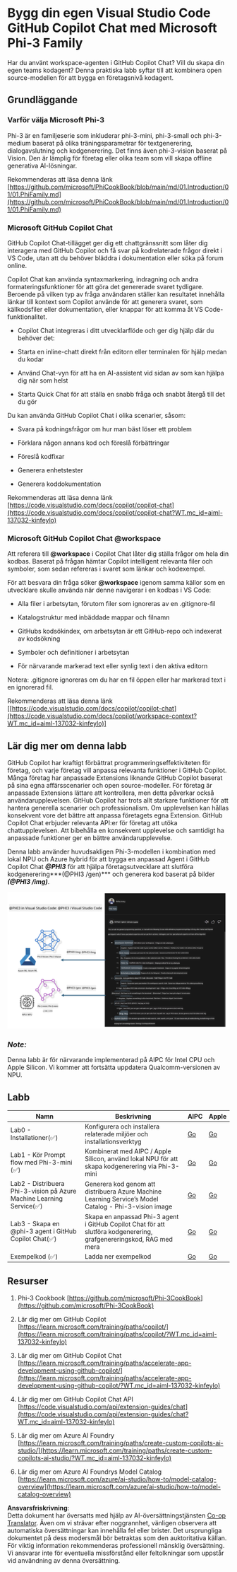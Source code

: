 <!--
CO_OP_TRANSLATOR_METADATA:
{
  "original_hash": "00b7a699de8ac405fa821f4c0f7fc0ab",
  "translation_date": "2025-05-09T19:13:44+00:00",
  "source_file": "md/02.Application/02.Code/Phi3/VSCodeExt/README.md",
  "language_code": "sv"
}
-->
# **Bygg din egen Visual Studio Code GitHub Copilot Chat med Microsoft Phi-3 Family**

Har du använt workspace-agenten i GitHub Copilot Chat? Vill du skapa din egen teams kodagent? Denna praktiska labb syftar till att kombinera open source-modellen för att bygga en företagsnivå kodagent.

## **Grundläggande**

### **Varför välja Microsoft Phi-3**

Phi-3 är en familjeserie som inkluderar phi-3-mini, phi-3-small och phi-3-medium baserat på olika träningsparametrar för textgenerering, dialogavslutning och kodgenerering. Det finns även phi-3-vision baserat på Vision. Den är lämplig för företag eller olika team som vill skapa offline generativa AI-lösningar.

Rekommenderas att läsa denna länk [https://github.com/microsoft/PhiCookBook/blob/main/md/01.Introduction/01/01.PhiFamily.md](https://github.com/microsoft/PhiCookBook/blob/main/md/01.Introduction/01/01.PhiFamily.md)

### **Microsoft GitHub Copilot Chat**

GitHub Copilot Chat-tillägget ger dig ett chattgränssnitt som låter dig interagera med GitHub Copilot och få svar på kodrelaterade frågor direkt i VS Code, utan att du behöver bläddra i dokumentation eller söka på forum online.

Copilot Chat kan använda syntaxmarkering, indragning och andra formateringsfunktioner för att göra det genererade svaret tydligare. Beroende på vilken typ av fråga användaren ställer kan resultatet innehålla länkar till kontext som Copilot använde för att generera svaret, som källkodsfiler eller dokumentation, eller knappar för att komma åt VS Code-funktionalitet.

- Copilot Chat integreras i ditt utvecklarflöde och ger dig hjälp där du behöver det:

- Starta en inline-chatt direkt från editorn eller terminalen för hjälp medan du kodar

- Använd Chat-vyn för att ha en AI-assistent vid sidan av som kan hjälpa dig när som helst

- Starta Quick Chat för att ställa en snabb fråga och snabbt återgå till det du gör

Du kan använda GitHub Copilot Chat i olika scenarier, såsom:

- Svara på kodningsfrågor om hur man bäst löser ett problem

- Förklara någon annans kod och föreslå förbättringar

- Föreslå kodfixar

- Generera enhetstester

- Generera koddokumentation

Rekommenderas att läsa denna länk [https://code.visualstudio.com/docs/copilot/copilot-chat](https://code.visualstudio.com/docs/copilot/copilot-chat?WT.mc_id=aiml-137032-kinfeylo)


###  **Microsoft GitHub Copilot Chat @workspace**

Att referera till **@workspace** i Copilot Chat låter dig ställa frågor om hela din kodbas. Baserat på frågan hämtar Copilot intelligent relevanta filer och symboler, som sedan refereras i svaret som länkar och kodexempel.

För att besvara din fråga söker **@workspace** igenom samma källor som en utvecklare skulle använda när denne navigerar i en kodbas i VS Code:

- Alla filer i arbetsytan, förutom filer som ignoreras av en .gitignore-fil

- Katalogstruktur med inbäddade mappar och filnamn

- GitHubs kodsökindex, om arbetsytan är ett GitHub-repo och indexerat av kodsökning

- Symboler och definitioner i arbetsytan

- För närvarande markerad text eller synlig text i den aktiva editorn

Notera: .gitignore ignoreras om du har en fil öppen eller har markerad text i en ignorerad fil.

Rekommenderas att läsa denna länk [[https://code.visualstudio.com/docs/copilot/copilot-chat](https://code.visualstudio.com/docs/copilot/workspace-context?WT.mc_id=aiml-137032-kinfeylo)]


## **Lär dig mer om denna labb**

GitHub Copilot har kraftigt förbättrat programmeringseffektiviteten för företag, och varje företag vill anpassa relevanta funktioner i GitHub Copilot. Många företag har anpassade Extensions liknande GitHub Copilot baserat på sina egna affärsscenarier och open source-modeller. För företag är anpassade Extensions lättare att kontrollera, men detta påverkar också användarupplevelsen. GitHub Copilot har trots allt starkare funktioner för att hantera generella scenarier och professionalism. Om upplevelsen kan hållas konsekvent vore det bättre att anpassa företagets egna Extension. GitHub Copilot Chat erbjuder relevanta API:er för företag att utöka chattupplevelsen. Att bibehålla en konsekvent upplevelse och samtidigt ha anpassade funktioner ger en bättre användarupplevelse.

Denna labb använder huvudsakligen Phi-3-modellen i kombination med lokal NPU och Azure hybrid för att bygga en anpassad Agent i GitHub Copilot Chat ***@PHI3*** för att hjälpa företagsutvecklare att slutföra kodgenerering***(@PHI3 /gen)*** och generera kod baserat på bilder ***(@PHI3 /img)***.

![PHI3](../../../../../../../translated_images/cover.410a18b85555fad4ca8bfb8f0b1776a96ae7f8eae1132b8f0c09d4b92b8e3365.sv.png)

### ***Note:*** 

Denna labb är för närvarande implementerad på AIPC för Intel CPU och Apple Silicon. Vi kommer att fortsätta uppdatera Qualcomm-versionen av NPU.


## **Labb**


| Namn | Beskrivning | AIPC | Apple |
| ------------ | ----------- | -------- |-------- |
| Lab0 - Installationer(✅) | Konfigurera och installera relaterade miljöer och installationsverktyg | [Go](./HOL/AIPC/01.Installations.md) |[Go](./HOL/Apple/01.Installations.md) |
| Lab1 - Kör Prompt flow med Phi-3-mini (✅) | Kombinerat med AIPC / Apple Silicon, använd lokal NPU för att skapa kodgenerering via Phi-3-mini | [Go](./HOL/AIPC/02.PromptflowWithNPU.md) |  [Go](./HOL/Apple/02.PromptflowWithMLX.md) |
| Lab2 - Distribuera Phi-3-vision på Azure Machine Learning Service(✅) | Generera kod genom att distribuera Azure Machine Learning Service’s Model Catalog - Phi-3-vision image | [Go](./HOL/AIPC/03.DeployPhi3VisionOnAzure.md) |[Go](./HOL/Apple/03.DeployPhi3VisionOnAzure.md) |
| Lab3 - Skapa en @phi-3 agent i GitHub Copilot Chat(✅)  | Skapa en anpassad Phi-3 agent i GitHub Copilot Chat för att slutföra kodgenerering, grafgenereringskod, RAG med mera | [Go](./HOL/AIPC/04.CreatePhi3AgentInVSCode.md) | [Go](./HOL/Apple/04.CreatePhi3AgentInVSCode.md) |
| Exempelkod (✅)  | Ladda ner exempelkod | [Go](../../../../../../../code/07.Lab/01/AIPC) | [Go](../../../../../../../code/07.Lab/01/Apple) |


## **Resurser**

1. Phi-3 Cookbook [https://github.com/microsoft/Phi-3CookBook](https://github.com/microsoft/Phi-3CookBook)

2. Lär dig mer om GitHub Copilot [https://learn.microsoft.com/training/paths/copilot/](https://learn.microsoft.com/training/paths/copilot/?WT.mc_id=aiml-137032-kinfeylo)

3. Lär dig mer om GitHub Copilot Chat [https://learn.microsoft.com/training/paths/accelerate-app-development-using-github-copilot/](https://learn.microsoft.com/training/paths/accelerate-app-development-using-github-copilot/?WT.mc_id=aiml-137032-kinfeylo)

4. Lär dig mer om GitHub Copilot Chat API [https://code.visualstudio.com/api/extension-guides/chat](https://code.visualstudio.com/api/extension-guides/chat?WT.mc_id=aiml-137032-kinfeylo)

5. Lär dig mer om Azure AI Foundry [https://learn.microsoft.com/training/paths/create-custom-copilots-ai-studio/](https://learn.microsoft.com/training/paths/create-custom-copilots-ai-studio/?WT.mc_id=aiml-137032-kinfeylo)

6. Lär dig mer om Azure AI Foundrys Model Catalog [https://learn.microsoft.com/azure/ai-studio/how-to/model-catalog-overview](https://learn.microsoft.com/azure/ai-studio/how-to/model-catalog-overview)

**Ansvarsfriskrivning**:  
Detta dokument har översatts med hjälp av AI-översättningstjänsten [Co-op Translator](https://github.com/Azure/co-op-translator). Även om vi strävar efter noggrannhet, vänligen observera att automatiska översättningar kan innehålla fel eller brister. Det ursprungliga dokumentet på dess modersmål bör betraktas som den auktoritativa källan. För viktig information rekommenderas professionell mänsklig översättning. Vi ansvarar inte för eventuella missförstånd eller feltolkningar som uppstår vid användning av denna översättning.